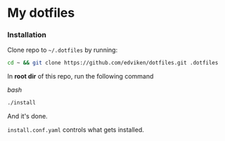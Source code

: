 # My dotfiles

### Installation
Clone repo to `~/.dotfiles` by running:
```bash
cd ~ && git clone https://github.com/edviken/dotfiles.git .dotfiles
```

In **root dir** of this repo, run the following command

*bash*
```bash
./install
```

And it's done. 

`install.conf.yaml` controls what gets installed.
